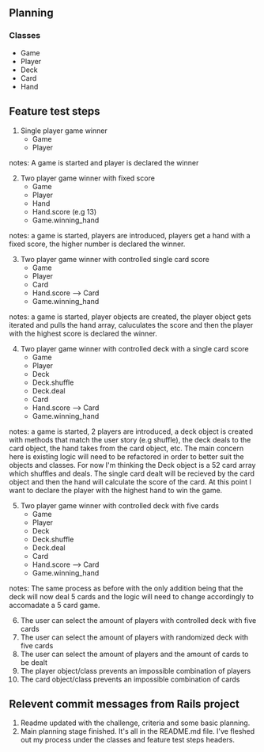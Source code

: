 ## Planning

### Classes
  - Game
  - Player
  - Deck
  - Card
  - Hand

## Feature test steps 

1. Single player game winner
   - Game
   - Player

notes: A game is started and player is declared the winner
  
2. Two player game winner with fixed score
   - Game
   - Player
   - Hand
   - Hand.score (e.g 13)
   - Game.winning_hand

notes: a game is started, players are introduced, players get a hand with a fixed score, the higher number is declared the winner. 
  
3. Two player game winner with controlled single card score
   - Game
   - Player
   - Card
   - Hand.score --> Card
   - Game.winning_hand

notes: a game is started, player objects are created, the player object gets iterated and pulls the hand array, caluculates the score and then the player with the highest score is declared the winner. 
  
4. Two player game winner with controlled deck with a single card score
   - Game
   - Player
   - Deck
   - Deck.shuffle
   - Deck.deal
   - Card
   - Hand.score --> Card
   - Game.winning_hand

notes: a game is started, 2 players are introduced, a deck object is created with methods that match the user story (e.g shuffle), the deck deals to the card object, the hand takes from the card object, etc. The main concern here is existing logic will need to be refactored
in order to better suit the objects and classes. For now I'm thinking the Deck object is a 52 card array which shuffles and deals. The single card dealt will be recieved by the card object and then the hand will calculate the score of the card. At this point I want to declare the player with the highest hand to win the game. 
  
5. Two player game winner with controlled deck with five cards
   - Game
   - Player
   - Deck
   - Deck.shuffle
   - Deck.deal
   - Card
   - Hand.score --> Card
   - Game.winning_hand

notes: The same process as before with the only addition being that the deck will now deal 5 cards and the logic will need to change accordingly to accomadate a 5 card game. 

6. The user can select the amount of players with controlled deck with five cards
7. The user can select the amount of players with randomized deck with five cards
8. The user can select the amount of players and the amount of cards to be dealt
9. The player object/class prevents an impossible combination of players
10. The card object/class prevents an impossible combination of cards



## Relevent commit messages from Rails project
1. Readme updated with the challenge, criteria and some basic planning.
2. Main planning stage finished. It's all in the README.md file. I've fleshed out my process under the classes and feature test steps headers.